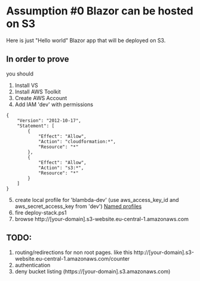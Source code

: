 # Assumption #0 Blazor can be hosted on S3

Here is just "Hello world" Blazor app that will be deployed on S3.

## In order to prove

you should
1. Install VS
2. Install AWS Toolkit
3. Create AWS Account
4. Add IAM 'dev' with permissions
```
{
    "Version": "2012-10-17",
    "Statement": [
        {
            "Effect": "Allow",
            "Action": "cloudformation:*",
            "Resource": "*"
        },
        {
            "Effect": "Allow",
            "Action": "s3:*",
            "Resource": "*"
        }
    ]
}
```
5. create local profile for 'blambda-dev' (use aws_access_key_id and aws_secret_access_key from 'dev')
[Named profiles](https://docs.aws.amazon.com/cli/latest/userguide/cli-configure-profiles.html)
6. fire deploy-stack.ps1
7. browse http://[your-domain].s3-website.eu-central-1.amazonaws.com

## TODO:
1. routing/redirections for non root pages. like this http://[your-domain].s3-website.eu-central-1.amazonaws.com/counter
2. authentication
3. deny bucket listing (https://[your-domain].s3.amazonaws.com)
